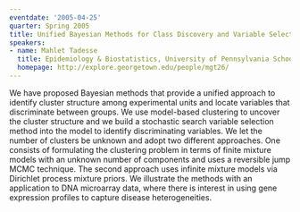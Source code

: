 ```yaml
---
eventdate: '2005-04-25'
quarter: Spring 2005
title: Unified Bayesian Methods for Class Discovery and Variable Selection
speakers:
- name: Mahlet Tadesse
  title: Epidemiology & Biostatistics, University of Pennsylvania School of Medicine
  homepage: http://explore.georgetown.edu/people/mgt26/
---
```

We have proposed Bayesian methods that provide a unified approach to identify cluster structure among experimental units and locate variables that discriminate between groups. We use model-based clustering to uncover the cluster structure and we build a stochastic search variable selection method into the model to identify discriminating variables. We let the number of clusters be unknown and adopt two different approaches. One consists of formulating the clustering problem in terms of finite mixture models with an unknown number of components and uses a reversible jump MCMC technique. The second approach uses infinite mixture models via Dirichlet process mixture priors. We illustrate the methods with an application to DNA microarray data, where there is interest in using gene expression profiles to capture disease heterogeneities.